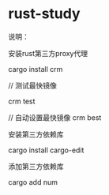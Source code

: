 # rust-study

说明：

安装rust第三方proxy代理

cargo install crm

// 测试最快镜像

crm test

// 自动设置最快镜像
crm best

安装第三方依赖库

cargo install cargo-edit

添加第三方依赖库

cargo add num